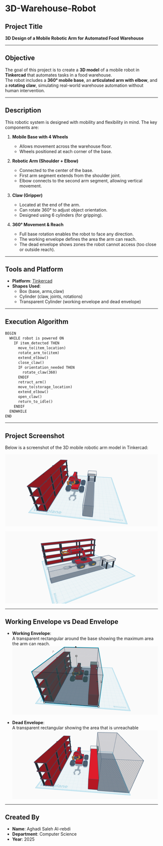 # 3D-Warehouse-Robot


## Project Title  
**3D Design of a Mobile Robotic Arm for Automated Food Warehouse**

---

## Objective  
The goal of this project is to create a **3D model** of a mobile robot in **Tinkercad** that automates tasks in a food warehouse.  
The robot includes a **360° mobile base**, an **articulated arm with elbow**, and a **rotating claw**, simulating real-world warehouse automation without human intervention.

---

## Description  
This robotic system is designed with mobility and flexibility in mind. The key components are:

1. **Mobile Base with 4 Wheels**  
   - Allows movement across the warehouse floor.  
   - Wheels positioned at each corner of the base.

2. **Robotic Arm (Shoulder + Elbow)**  
   - Connected to the center of the base.
   - First arm segment extends from the shoulder joint.
   - Elbow connects to the second arm segment, allowing vertical movement.

3. **Claw (Gripper)**  
   - Located at the end of the arm.
   - Can rotate 360° to adjust object orientation.
   - Designed using 6 cylinders (for gripping).

4. **360° Movement & Reach**  
   - Full base rotation enables the robot to face any direction.
   - The working envelope defines the area the arm can reach.
   - The dead envelope shows zones the robot cannot access (too close or outside reach).

---

## Tools and Platform

- **Platform**: [Tinkercad](https://www.tinkercad.com)   
- **Shapes Used**:  
  - Box (base, arms,claw)  
  - Cylinder (claw, joints, rotations)  
  - Transparent Cylinder (working envelope and dead envelope)

---

## Execution Algorithm

```plaintext
BEGIN
  WHILE robot is powered ON
    IF item_detected THEN
      move_to(item_location)              
      rotate_arm_to(item)
      extend_elbow()
      close_claw()
      IF orientation_needed THEN
        rotate_claw(360)
      ENDIF
      retract_arm()
      move_to(storage_location)
      extend_elbow()
      open_claw()
      return_to_idle()
    ENDIF
  ENDWHILE
END

```
---

## Project Screenshot

Below is a screenshot of the 3D mobile robotic arm model in Tinkercad:

![Mobile Robotic Arm](Robot1.png)

![Mobile Robotic Arm](Robot2.png)

---

## Working Envelope vs Dead Envelope

-  **Working Envelope**:  
  A transparent rectangular around the base showing the maximum area the arm can reach.
  ![Working Envelope](Working_Envelope.png)



-  **Dead Envelope**:  
  A transparent rectangular showing the area that is unreachable 
  ![Dead Envelope](Dead_Envelope.png)

---

## Created By  
- **Name**: Aghadi Saleh Al-rebdi   
- **Department**: Computer Science  
- **Year**: 2025  

